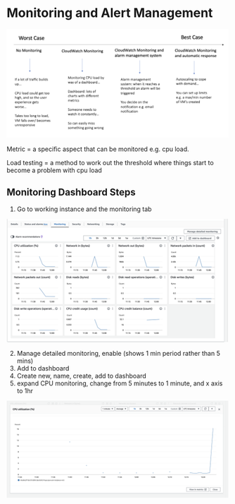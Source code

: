 # Monitoring and Alert Management

![Monitoring Types](../ReadMeImages/Monitoring-types.png)

Metric = a specific aspect that can be monitored e.g. cpu load.

Load testing = a method to work out the threshold where things start to become a problem with cpu load



## Monitoring Dashboard Steps

1. Go to working instance and the monitoring tab

![Monitoring tab](../ReadMeImages/monitoring-tab.png)


2. Manage detailed monitoring, enable (shows 1 min period rather than 5 mins)
3. Add to dashboard
4. Create new, name, create, add to dashboard
5. expand CPU monitoring, change from 5 minutes to 1 minute, and x axis to 1hr

![CPU Monitoring](../ReadMeImages/CPU-Monitoring.png)
   
